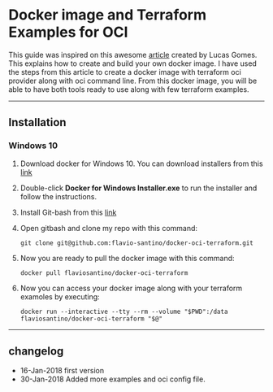 # Docker image and Terraform Examples for OCI

This guide was inspired on this awesome [article](https://medium.com/oracledevs/containerized-terraform-for-oci-provider-2deb917783fa) created by Lucas Gomes. This explains how to create and build your own docker image. 
I have used the steps from this article to create a docker image with terraform oci provider along with oci command line. From this docker image, you will be able to have both tools ready to use along with few terraform examples. 


----
## Installation
### Windows 10 
1. Download docker for Windows 10. You can download installers from this [link](https://download.docker.com/win/stable/Docker%20for%20Windows%20Installer.exe)
2. Double-click **Docker for Windows Installer.exe** to run the installer and follow the instructions.
3. Install Git-bash from this [link](https://github.com/git-for-windows/git/releases/download/v2.16.1.windows.1/Git-2.16.1-64-bit.exe)
4. Open gitbash and clone my repo with this command:

   `git clone git@github.com:flavio-santino/docker-oci-terraform.git`
5. Now you are ready to pull the docker image with this command: 

   `docker pull flaviosantino/docker-oci-terraform`
6. Now you can access your docker image along with your terraform examoles by executing:

   `docker run --interactive --tty --rm --volume "$PWD":/data flaviosantino/docker-oci-terraform "$@"`



----
## changelog
* 16-Jan-2018 first version
* 30-Jan-2018 Added more examples and oci config file.
